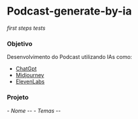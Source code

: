 # Podcast-generate-by-ia
*first steps tests*

### **Objetivo**
  Desenvolvimento do Podcast utilizando IAs como:
  - [ChatGpt](https://chatgpt.com)
  - [Midjourney](https://www.google.com/url?sa=t&rct=j&q=&esrc=s&source=web&cd=&cad=rja&uact=8&ved=2ahUKEwibu-b-pbGQAxX7u5UCHSMgLJEQFnoECA0QAQ&url=https%3A%2F%2Fwww.midjourney.com%2F&usg=AOvVaw3grMcZQ-XDIBOtKA3oOlK4&opi=89978449)
  - [ElevenLabs](https://start.elevenlabs.io/brand/v1?utm_source=google&utm_medium=cpc&utm_campaign=brazil_brandsearch_brand_english&utm_id=22882469642&utm_term=eleven%20labs&utm_content=brand_-_brand&gad_source=1&gad_campaignid=22882469642&gclid=CjwKCAjwmNLHBhA4EiwA3ts3mUDZ3iiigRmfU4yv-av3DSXImTRLbsrnXkLDykfKN3ItOCNvZItAHhoCz6QQAvD_BwE)

### **Projeto**
  *- Nome* -- 
  *- Temas* -- 
  
  
